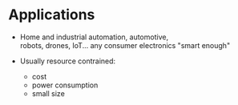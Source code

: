 # Applications

* Home and industrial automation, automotive,  
robots, drones, IoT... 
any consumer electronics "smart enough"

* Usually resource contrained:

    - cost
    - power consumption
    - small size


